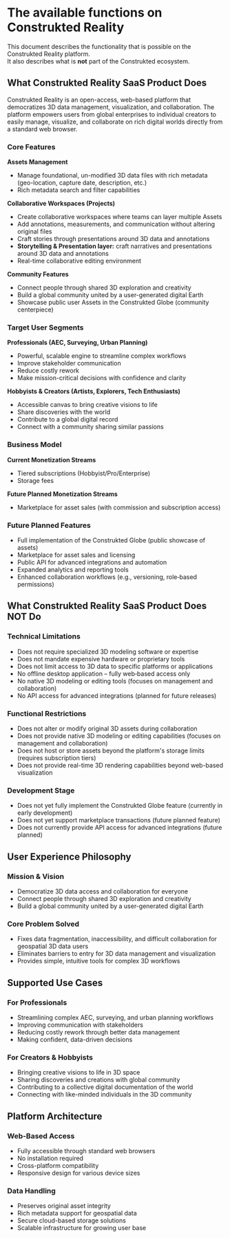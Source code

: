 # The available functions on Construkted Reality

This document describes the functionality that is possible on the Construkted Reality platform.  
It also describes what is **not** part of the Construkted ecosystem.

## What Construkted Reality SaaS Product Does

Construkted Reality is an open-access, web-based platform that democratizes 3D data management, visualization, and collaboration. The platform empowers users from global enterprises to individual creators to easily manage, visualize, and collaborate on rich digital worlds directly from a standard web browser.

### Core Features

**Assets Management**
- Manage foundational, un-modified 3D data files with rich metadata (geo-location, capture date, description, etc.)
- Rich metadata search and filter capabilities

**Collaborative Workspaces (Projects)**
- Create collaborative workspaces where teams can layer multiple Assets
- Add annotations, measurements, and communication without altering original files
- Craft stories through presentations around 3D data and annotations
- **Storytelling & Presentation layer:** craft narratives and presentations around 3D data and annotations
- Real-time collaborative editing environment

**Community Features**
- Connect people through shared 3D exploration and creativity
- Build a global community united by a user-generated digital Earth
- Showcase public user Assets in the Construkted Globe (community centerpiece)

### Target User Segments

**Professionals (AEC, Surveying, Urban Planning)**
- Powerful, scalable engine to streamline complex workflows
- Improve stakeholder communication
- Reduce costly rework
- Make mission-critical decisions with confidence and clarity

**Hobbyists & Creators (Artists, Explorers, Tech Enthusiasts)**
- Accessible canvas to bring creative visions to life
- Share discoveries with the world
- Contribute to a global digital record
- Connect with a community sharing similar passions

### Business Model

**Current Monetization Streams**
- Tiered subscriptions (Hobbyist/Pro/Enterprise)
- Storage fees

**Future Planned Monetization Streams**
- Marketplace for asset sales (with commission and subscription access)

### Future Planned Features
- Full implementation of the Construkted Globe (public showcase of assets)
- Marketplace for asset sales and licensing
- Public API for advanced integrations and automation
- Expanded analytics and reporting tools
- Enhanced collaboration workflows (e.g., versioning, role‑based permissions)

## What Construkted Reality SaaS Product Does NOT Do

### Technical Limitations
- Does not require specialized 3D modeling software or expertise
- Does not mandate expensive hardware or proprietary tools
- Does not limit access to 3D data to specific platforms or applications
- No offline desktop application – fully web‑based access only
- No native 3D modeling or editing tools (focuses on management and collaboration)
- No API access for advanced integrations (planned for future releases)

### Functional Restrictions
- Does not alter or modify original 3D assets during collaboration
- Does not provide native 3D modeling or editing capabilities (focuses on management and collaboration)
- Does not host or store assets beyond the platform's storage limits (requires subscription tiers)
- Does not provide real-time 3D rendering capabilities beyond web-based visualization

### Development Stage
- Does not yet fully implement the Construkted Globe feature (currently in early development)
- Does not yet support marketplace transactions (future planned feature)
- Does not currently provide API access for advanced integrations (future planned)

## User Experience Philosophy

### Mission & Vision
- Democratize 3D data access and collaboration for everyone
- Connect people through shared 3D exploration and creativity
- Build a global community united by a user-generated digital Earth

### Core Problem Solved
- Fixes data fragmentation, inaccessibility, and difficult collaboration for geospatial 3D data users
- Eliminates barriers to entry for 3D data management and visualization
- Provides simple, intuitive tools for complex 3D workflows

## Supported Use Cases

### For Professionals
- Streamlining complex AEC, surveying, and urban planning workflows
- Improving communication with stakeholders
- Reducing costly rework through better data management
- Making confident, data-driven decisions

### For Creators & Hobbyists
- Bringing creative visions to life in 3D space
- Sharing discoveries and creations with global community
- Contributing to a collective digital documentation of the world
- Connecting with like-minded individuals in the 3D community

## Platform Architecture

### Web-Based Access
- Fully accessible through standard web browsers
- No installation required
- Cross-platform compatibility
- Responsive design for various device sizes

### Data Handling
- Preserves original asset integrity
- Rich metadata support for geospatial data
- Secure cloud-based storage solutions
- Scalable infrastructure for growing user base
